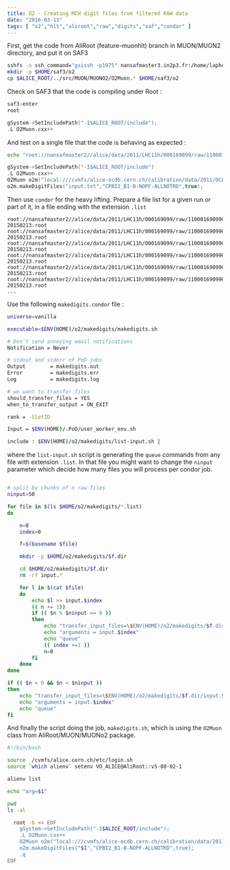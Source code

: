 ```yaml
---
title: O2 - Creating MCH digit files from filtered RAW data
date: "2016-03-13"
tags: [ "o2","hlt","aliroot","raw","digits","saf","condor" ]
---
```


First, get the code from AliRoot (feature-muonhlt) branch in MUON/MUON2 directory, and put it on SAF3

```bash
sshfs -o ssh_command="gsissh -p1975" nansafmaster3.in2p3.fr:/home/laphecet ~/saf3
mkdir -p $HOME/saf3/o2
cp $ALICE_ROOT/../src/MUON/MUONO2/O2Muon.* $HOME/saf3/o2
```

Check on SAF3 that the code is compiling under Root :

```bash
saf3-enter
root
```

```c++
gSystem->SetIncludePath("-I$ALICE_ROOT/include");
.L O2Muon.cxx++
```

And test on a single file that the code is behaving as expected :

```bash
echo "root://nansafmaster2//alice/data/2011/LHC11h/000169099/raw/11000169099032.133.FILTER_RAWMUON_WITH_ALIPHYSICS_vAN-20150213.root" > input.txt
```

```c++
gSystem->SetIncludePath("-I$ALICE_ROOT/include")
.L O2Muon.cxx++
O2Muon o2m("local:///cvmfs/alice-ocdb.cern.ch/calibration/data/2011/OCDB");
o2m.makeDigitFiles("input.txt","CPBI2_B1-B-NOPF-ALLNOTRD",true);
```

Then use `condor` for the heavy lifting. Prepare a file list for a given run or part of it, in a file ending with the extension `.list`

```
root://nansafmaster2//alice/data/2011/LHC11h/000169099/raw/11000169099032.133.FILTER_RAWMUON_WITH_ALIPHYSICS_vAN-20150213.root
root://nansafmaster2//alice/data/2011/LHC11h/000169099/raw/11000169099063.163.FILTER_RAWMUON_WITH_ALIPHYSICS_vAN-20150213.root
root://nansafmaster2//alice/data/2011/LHC11h/000169099/raw/11000169099065.113.FILTER_RAWMUON_WITH_ALIPHYSICS_vAN-20150213.root
root://nansafmaster2//alice/data/2011/LHC11h/000169099/raw/11000169099054.124.FILTER_RAWMUON_WITH_ALIPHYSICS_vAN-20150213.root
root://nansafmaster2//alice/data/2011/LHC11h/000169099/raw/11000169099060.150.FILTER_RAWMUON_WITH_ALIPHYSICS_vAN-20150213.root
root://nansafmaster2//alice/data/2011/LHC11h/000169099/raw/11000169099065.166.FILTER_RAWMUON_WITH_ALIPHYSICS_vAN-20150213.root
...
```

Use the following `makedigits.condor` file :

```bash
universe=vanilla

executable=$ENV(HOME)/o2/makedigits/makedigits.sh

# Don't send annoying email notifications
Notification = Never

# stdout and stderr of PoD jobs
Output        = makedigits.out
Error         = makedigits.err
Log           = makedigits.log

# we want to transfer files
should_transfer_files = YES
when_to_transfer_output = ON_EXIT

rank = -SlotID

Input = $ENV(HOME)/.PoD/user_worker_env.sh

include : $ENV(HOME)/o2/makedigits/list-input.sh |
```

where the `list-input.sh` script is generating the `queue` commands from any file with extension `.list`. In that file you might want to change the `ninput` parameter which decide how many files you will process per condor job.

```bash

# split by chunks of n raw files
ninput=50

for file in $(ls $HOME/o2/makedigits/*.list)
do

	n=0
	index=0

	f=$(basename $file)

	mkdir -p $HOME/o2/makedigits/$f.dir

	cd $HOME/o2/makedigits/$f.dir
	rm -rf input.*

	for l in $(cat $file)
	do
		echo $l >> input.$index
		(( n += 1))
		if (( $n % $ninput == 0 ))
		then
			echo "transfer_input_files=\$ENV(HOME)/o2/makedigits/$f.dir/input.$index,\$ENV(HOME)/o2/O2Muon.cxx,\$ENV(HOME)/o2/O2Muon.h"
			echo "arguments = input.$index"
			echo "queue"
			(( index +=1 ))
			n=0
		fi
	done
done

if (( $n > 0 && $n < $ninput ))
then
	echo "transfer_input_files=\$ENV(HOME)/o2/makedigits/$f.dir/input.$index,\$ENV(HOME)/o2/O2Muon.cxx,\$ENV(HOME)/o2/O2Muon.h"
	echo "arguments = input.$index"
	echo "queue"
fi
```

And finally the script doing the job, `makedigits.sh`, which is using the `O2Muon` class from AliRoot/MUON/MUONo2 package.

```bash
#!/bin/bash

source  /cvmfs/alice.cern.ch/etc/login.sh
source `which alienv` setenv VO_ALICE@AliRoot::v5-08-02-1

alienv list

echo "arg=$1"

pwd
ls -al

  root -b << EOF
    gSystem->SetIncludePath("-I$ALICE_ROOT/include");
    .L O2Muon.cxx++
    O2Muon o2m("local:///cvmfs/alice-ocdb.cern.ch/calibration/data/2011/OCDB");
    o2m.makeDigitFiles("$1","CPBI2_B1-B-NOPF-ALLNOTRD",true);
    .q
EOF
```
